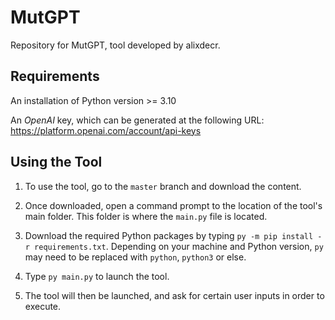 # MutGPT
Repository for MutGPT, tool developed by alixdecr.

## Requirements
An installation of Python version >= 3.10

An *OpenAI* key, which can be generated at the following URL: https://platform.openai.com/account/api-keys

## Using the Tool
1. To use the tool, go to the `master` branch and download the content.

2. Once downloaded, open a command prompt to the location of the tool's main folder. This folder is where the `main.py` file is located.

3. Download the required Python packages by typing `py -m pip install -r requirements.txt`. Depending on your machine and Python version, `py` may need to be replaced with `python`, `python3` or else.

4. Type `py main.py` to launch the tool.

5. The tool will then be launched, and ask for certain user inputs in order to execute.
